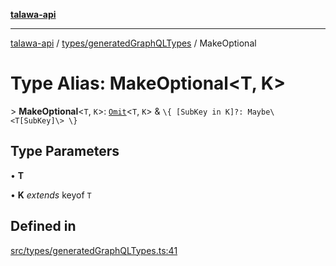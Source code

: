 [**talawa-api**](../../../README.md)

***

[talawa-api](../../../modules.md) / [types/generatedGraphQLTypes](../README.md) / MakeOptional

# Type Alias: MakeOptional\<T, K\>

\> **MakeOptional**\<`T`, `K`\>: [`Omit`](Omit.md)\<`T`, `K`\> & `\{ [SubKey in K]?: Maybe\<T[SubKey]\> \}`

## Type Parameters

• **T**

• **K** *extends* keyof `T`

## Defined in

[src/types/generatedGraphQLTypes.ts:41](https://github.com/PalisadoesFoundation/talawa-api/blob/6bd0fecc1032af2aa70d925c85724d9fec2350f9/src/types/generatedGraphQLTypes.ts#L41)
